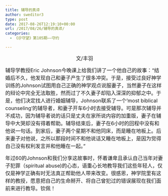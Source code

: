 ```yaml
---
title: 辅导的真谛
author: sweditor3
type: post
date: 2017-08-26T12:19:10+00:00
url: /2017/08/26/辅导的真谛/
categories:
  - 《＠守望》第105期——守约

---
```

<p style="text-align: center;">
  <span style="font-size: 12pt;">文/丰羽</span>
</p>

<span style="font-size: 12pt;">辅导学教授Eric Johnson今晚课上给我们讲了一个他自己的故事：“结婚后不久，他发现自己和妻子产生了很多冲突。于是，接受过良好神学训练的Johnson试图用自己正确的神学观点说服妻子，当然妻子在这样的辩论中完全无法取胜，然而过了不久妻子却陷入深深的抑郁之中。于是，他们决定找人进行婚姻辅导，Johnson联系了一个&#8217;most biblical counseling&#8217;的辅导者，和妻子开车6小时去接受辅导。可是那次辅导并不成功，因为辅导者说的话只是丈夫在家所说内容的加重版，妻子在辅导中大哭却没有得着帮助。辅导结束后，妻子在6小时的回程中没有和他说一句话。到家后，妻子两个星期不和他同床，而是睡在地板上。后来妻子对他说，之所以那段时间不和他说话又睡在地板上，是因为觉得自己没有权利发言并和他睡在一起。”</span>

<span style="font-size: 12pt;">年过60的Johnson和我们分享这故事时，怀着谦卑且承认自己当年对妻子犯罪（spiritual abuse)的心态，语重心长地教导我们这些年轻人，仅仅是神学正确有时无法真正帮助他人带来改变。很感恩，神学院里有这样的教授，愿意把自己的生命掰开、将自己曾犯过的错误展现在我们面前来进行教导。钦佩！</span>